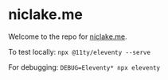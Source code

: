 # niclake.me

Welcome to the repo for [niclake.me](https://niclake.me).

To test locally: `npx @11ty/eleventy --serve`

For debugging: `DEBUG=Eleventy* npx eleventy`
